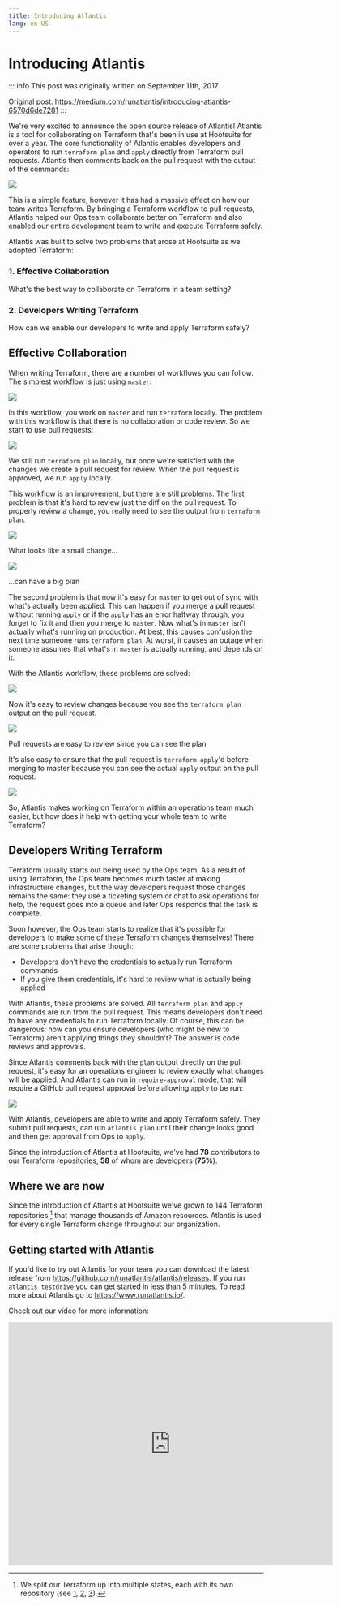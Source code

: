 ```yaml
---
title: Introducing Atlantis
lang: en-US
---
```


# Introducing Atlantis

::: info
This post was originally written on September 11th, 2017

Original post: <https://medium.com/runatlantis/introducing-atlantis-6570d6de7281>
:::

We're very excited to announce the open source release of Atlantis! Atlantis is a tool for
collaborating on Terraform that's been in use at Hootsuite for over a year. The core
functionality of Atlantis enables developers and operators to run `terraform plan` and
`apply` directly from Terraform pull requests. Atlantis then comments back on the pull
request with the output of the commands:

![](/blog/intro/intro1.gif)

This is a simple feature, however it has had a massive effect on how our team writes Terraform.
By bringing a Terraform workflow to pull requests, Atlantis helped our Ops team collaborate
better on Terraform and also enabled our entire development team to write and execute Terraform safely.

Atlantis was built to solve two problems that arose at Hootsuite as we adopted Terraform:

### 1. Effective Collaboration

What's the best way to collaborate on Terraform in a team setting?

### 2. Developers Writing Terraform

How can we enable our developers to write and apply Terraform safely?

## Effective Collaboration

When writing Terraform, there are a number of workflows you can follow. The simplest workflow is just using `master`:

![](/blog/intro/intro2.webp)

In this workflow, you work on `master` and run `terraform` locally.
The problem with this workflow is that there is no collaboration or code review.
So we start to use pull requests:

![](/blog/intro/intro3.webp)

We still run `terraform plan` locally, but once we're satisfied with the changes we create a pull request for review. When the pull request is approved, we run `apply` locally.

This workflow is an improvement, but there are still problems. The first problem is that it's hard to review just the diff on the pull request. To properly review a change, you really need to see the output from `terraform plan`.

![](/blog/intro/intro4.webp)

What looks like a small change...

![](/blog/intro/intro5.webp)

...can have a big plan

The second problem is that now it's easy for `master` to get out of sync with what's actually been applied. This can happen if you merge a pull request without running `apply` or if the `apply` has an error halfway through, you forget to fix it and then you merge to `master`. Now what's in `master` isn't actually what's running on production. At best, this causes confusion the next time someone runs `terraform plan`. At worst, it causes an outage when someone assumes that what's in `master` is actually running, and depends on it.

With the Atlantis workflow, these problems are solved:

![](/blog/intro/intro6.webp)

Now it's easy to review changes because you see the `terraform plan` output on the pull request.

![](/blog/intro/intro7.webp)

Pull requests are easy to review since you can see the plan

It's also easy to ensure that the pull request is `terraform apply`'d before merging to master because you can see the actual `apply` output on the pull request.

![](/blog/intro/intro8.webp)

So, Atlantis makes working on Terraform within an operations team much easier, but how does it help with getting your whole team to write Terraform?

## Developers Writing Terraform

Terraform usually starts out being used by the Ops team. As a result of using Terraform, the Ops team becomes much faster at making infrastructure changes, but the way developers request those changes remains the same: they use a ticketing system or chat to ask operations for help, the request goes into a queue and later Ops responds that the task is complete.

Soon however, the Ops team starts to realize that it's possible for developers to make some of these Terraform changes themselves! There are some problems that arise though:

- Developers don't have the credentials to actually run Terraform commands
- If you give them credentials, it's hard to review what is actually being applied

With Atlantis, these problems are solved. All `terraform plan` and `apply` commands are run from the pull request. This means developers don't need to have any credentials to run Terraform locally. Of course, this can be dangerous: how can you ensure developers (who might be new to Terraform) aren't applying things they shouldn't? The answer is code reviews and approvals.

Since Atlantis comments back with the `plan` output directly on the pull request, it's easy for an operations engineer to review exactly what changes will be applied. And Atlantis can run in `require-approval` mode, that will require a GitHub pull request approval before allowing `apply` to be run:

![](/blog/intro/intro9.webp)

With Atlantis, developers are able to write and apply Terraform safely. They submit pull requests, can run `atlantis plan` until their change looks good and then get approval from Ops to `apply`.

Since the introduction of Atlantis at Hootsuite, we've had **78** contributors to our Terraform repositories, **58** of whom are developers (**75%**).

## Where we are now

Since the introduction of Atlantis at Hootsuite we've grown to 144 Terraform repositories [^1] that manage thousands of Amazon resources. Atlantis is used for every single Terraform change throughout our organization.

## Getting started with Atlantis

If you'd like to try out Atlantis for your team you can download the latest release from <https://github.com/runatlantis/atlantis/releases>. If you run `atlantis testdrive` you can get started in less than 5 minutes. To read more about Atlantis go to <https://www.runatlantis.io/>.

Check out our video for more information:

<iframe src="https://cdn.embedly.com/widgets/media.html?src=https%3A%2F%2Fwww.youtube.com%2Fembed%2FTmIPWda0IKg%3Ffeature%3Doembed&amp;url=http%3A%2F%2Fwww.youtube.com%2Fwatch%3Fv%3DTmIPWda0IKg&amp;image=https%3A%2F%2Fi.ytimg.com%2Fvi%2FTmIPWda0IKg%2Fhqdefault.jpg&amp;key=a19fcc184b9711e1b4764040d3dc5c07&amp;type=text%2Fhtml&amp;schema=youtube" allowfullscreen="" frameborder="0" height="480" width="640" title="Atlantis Walkthrough" class="fr n gh dv bg" scrolling="no"></iframe>

[^1]: We split our Terraform up into multiple states, each with its own repository (see [1], [2], [3]).

[1]: https://blog.gruntwork.io/how-to-manage-terraform-state-28f5697e68fa
[2]: https://charity.wtf/2016/03/30/terraform-vpc-and-why-you-want-a-tfstate-file-per-env/
[3]: https://www.nclouds.com/blog/terraform-multi-state-management/
